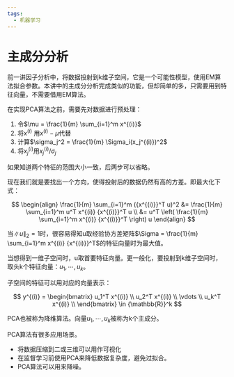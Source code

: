 ```yaml
---
tags:
  - 机器学习
---
```


# 主成分分析

前一讲因子分析中，将数据投射到k维子空间，它是一个可能性模型，使用EM算法拟合参数。本讲中的主成分分析完成类似的功能，但却简单的多，只需要用到特征向量，不需要借用EM算法。

在实现PCA算法之前，需要先对数据进行预处理：

1. 令$\mu = \frac{1}{m} \sum_{i=1}^m x^{(i)}$
2. 将$x^{(i)}$ 用$x^{(i)} - \mu$代替
3. 计算$\sigma_j^2 = \frac{1}{m} \Sigma_i(x_j^{(i)})^2$
4. 将$x_j^{(i)}$用$x_j^{(i)}/\sigma_j$

如果知道两个特征的范围大小一致，后两步可以省略。

现在我们就是要找出一个方向，使得投射后的数据仍然有高的方差。即最大化下式：

$$
\begin{align}
\frac{1}{m} \sum_{i=1}^m ({x^{(i)}}^T u)^2 &= \frac{1}{m} \sum_{i=1}^m u^T x^{(i)} {x^{(i)}}^T u \\
&= u^T \left( \frac{1}{m} \sum_{i=1}^m x^{(i)} {x^{(i)}}^T \right) u
\end{align}
$$

当$\|u\|_2 = 1$时，很容易得知u取经验协方差矩阵$\Sigma = \frac{1}{m} \sum_{i=1}^m x^{(i)} {x^{(i)}}^T$的特征向量时为最大值。

当想得到一维子空间时，u取首要特征向量。更一般化，要投射到k维子空间时，取头k个特征向量：$u_1, \cdots, u_k$。

子空间的特征可以用对应的向量表示：

$$ y^{(i)} =
\begin{bmatrix}
u_1^T x^{(i)} \\
u_2^T x^{(i)} \\
\vdots \\
u_k^T x^{(i)} \\
\end{bmatrix}
\in
{\mathbb{R}}^k
$$

PCA也被称为降维算法。向量$u_1, \cdots, u_k$被称为k个主成分。

PCA算法有很多应用场景。

* 将数据压缩到二或三维可以用作可视化
* 在监督学习前使用PCA来降低数据复杂度，避免过拟合。
* PCA算法可以用来降噪。
